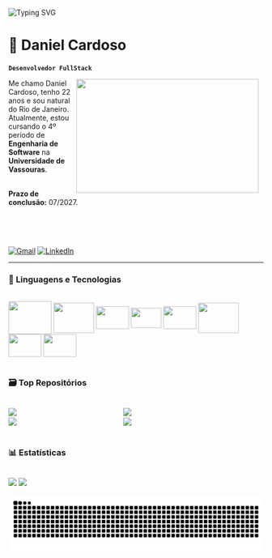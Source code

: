 ![Typing SVG](https://readme-typing-svg.herokuapp.com?size=45&color=886CE4&center=false&vCenter=true&width=1100&height=60&lines=Seja+bem-vindo(a)+ao+meu+perfil!;Sinta-se+à+vontade+para+entrar+em+contato!)

# 👾 Daniel Cardoso
**`Desenvolvedor FullStack`**

<img src="https://media1.tenor.com/m/CEczQHKbh4gAAAAC/pauwex-cozy.gif" width="360" height="225" align="right" style="margin-right: 10px;">
Me chamo Daniel Cardoso, tenho 22 anos e sou natural do Rio de Janeiro. Atualmente, estou cursando o 4º período de <strong>Engenharia de Software</strong> na <strong>Universidade de Vassouras</strong>.

<br/>
<br/>

<strong>Prazo de conclusão:</strong> 07/2027.

<br/>
<br/>
<br/>

[![Gmail](https://img.shields.io/badge/Gmail-red?style=for-the-badge&logo=gmail&logoColor=white)](mailto:danielmazzini6@gmail.com)
[![LinkedIn](https://img.shields.io/badge/LinkedIn-0077B5?style=for-the-badge&logo=linkedin&logoColor=white)](https://www.linkedin.com/in/daniel-cardoso-835b65292?utm_source=share&utm_campaign=share_via&utm_content=profile&utm_medium=android_app)



---


### 🤖 Linguagens e Tecnologias

<div style="display: inline_block"> <br/>
  <img align="center" height="65" width="85" src="https://cdn.simpleicons.org/expressdotcom/000000/FFFFFF" />
  <img align="center" height="60" width="80" src="https://cdn.jsdelivr.net/gh/devicons/devicon@latest/icons/nodejs/nodejs-original-wordmark.svg" />
  <img align="center" height="45" width="65" src="https://cdn.jsdelivr.net/gh/devicons/devicon@latest/icons/react/react-original.svg" />        
  <img align="center" height="40" width="60" src="https://cdn.jsdelivr.net/gh/devicons/devicon@latest/icons/javascript/javascript-original.svg" />
  <img align="center" height="45" width="65" src="https://cdn.jsdelivr.net/gh/devicons/devicon@latest/icons/python/python-original.svg" />
  <img align="center" height="60" width="80" src="https://cdn.jsdelivr.net/gh/devicons/devicon@latest/icons/mysql/mysql-original-wordmark.svg" />        
  <img align="center" height="45" width="65" src="https://cdn.jsdelivr.net/gh/devicons/devicon@latest/icons/docker/docker-plain-wordmark.svg" />


<img align="center" height="45" width="65" src="https://cdn.jsdelivr.net/gh/devicons/devicon@latest/icons/git/git-original.svg" />

  
</div>

<br/>

### 🗃️ Top Repositórios

<br/>

<div width="100%" ><a href="https://github.com/D4N13LCS/Even4U" align="left"><img align="left" width="45%" src="https://github-readme-stats.vercel.app/api/pin/?username=D4N13LCS&repo=Even4U&title_color=3382ed&text_color=ffffff&icon_color=0891b2&bg_color=1c1917&hide_border=true&locale=en" /></a><a href="https://github.com/D4N13LCS/BookCover"><img width="45%" src="https://github-readme-stats.vercel.app/api/pin/?username=D4N13LCS&repo=BookCover&title_color=3382ed&text_color=ffffff&icon_color=0891b2&bg_color=1c1917&hide_border=true&locale=en" /></a></div>


<div width="100%"><a href="https://github.com/D4N13LCS/API-crud" align="left"><img align="left" width="45%" src="https://github-readme-stats.vercel.app/api/pin/?username=D4N13LCS&repo=API-crud&title_color=3382ed&text_color=ffffff&icon_color=0891b2&bg_color=1c1917&hide_border=true&locale=en" /></a><a href="https://github.com/D4N13LCS/TTKpython"><img width="45%" src="https://github-readme-stats.vercel.app/api/pin/?username=D4N13LCS&repo=TTKpython&title_color=3382ed&text_color=ffffff&icon_color=0891b2&bg_color=1c1917&hide_border=true&locale=en" /></a></div>

<br/>

### 📊 Estatísticas

<br/>

<div>
  <a src="https://github.com/D4N13LCS/D4N13LCS">
    <img height="180em" src="https://github-readme-stats.vercel.app/api?username=D4N13LCS&show_icons=true&theme=radical&include_all_commits=true&count_private=true&locale=pt-br"/>
    <img height="180em" src="https://github-readme-stats.vercel.app/api/top-langs/?username=D4N13LCS&layout=compact&langs_count=16&theme=radical&custom_title=Tecnologias"/>
</div>

<br/>

<picture align="center">
  <source media="(prefers-color-scheme: dark)" srcset="https://raw.githubusercontent.com/D4N13LCS/D4N13LCS/output/github-contribution-grid-snake-dark.svg">
  <source media="(prefers-color-scheme: light)" srcset="https://raw.githubusercontent.com/D4N13LCS/D4N13LCS/output/github-contribution-grid-snake-dark.svg">
  <img align="center" alt="github contribution grid snake animation" src="https://raw.githubusercontent.com/D4N13LCS/D4N13LCS/output/github-contribution-grid-snake.svg">
</picture>

